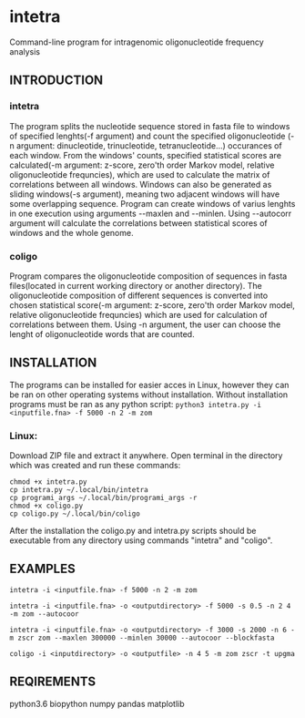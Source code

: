 # intetra
Command-line program for intragenomic oligonucleotide frequency analysis
## INTRODUCTION
### intetra
The program splits the nucleotide sequence stored in fasta file to windows of specified lenghts(-f argument) and count the specified oligonucleotide (-n argument: dinucleotide, trinucleotide, tetranucleotide...) occurances of each window. From the windows' counts, specified statistical scores are calculated(-m argument: z-score, zero'th order Markov model, relative oligonucleotide frequncies), which are used to calculate the matrix of correlations between all windows. Windows can also be generated as sliding windows(-s argument), meaning two adjacent windows will have some overlapping sequence. Program can create windows of varius lenghts in one execution using arguments --maxlen and --minlen.
Using --autocorr argument will calculate the correlations between statistical scores of windows and the whole genome.

### coligo
Program compares the oligonucleotide composition of sequences in fasta files(located in current working directory or another directory). The oligonucleotide composition of different sequences is converted into chosen statistical score(-m argument: z-score, zero'th order Markov model, relative oligonucleotide frequncies) which are used for calculation of correlations between them. Using -n argument, the user can choose the lenght of oligonucleotide words that are counted.

## INSTALLATION
The programs can be installed for easier acces in Linux, however they can be ran on other operating systems without installation. Without installation programs must be ran as any python script:
`python3 intetra.py -i <inputfile.fna> -f 5000 -n 2 -m zom`

### Linux:
Download ZIP file and extract it anywhere. Open terminal in the directory which was created and run these commands:
```
chmod +x intetra.py
cp intetra.py ~/.local/bin/intetra
cp programi_args ~/.local/bin/programi_args -r
chmod +x coligo.py
cp coligo.py ~/.local/bin/coligo
```

After the installation the coligo.py and intetra.py scripts should be executable from any directory using commands "intetra" and "coligo".

## EXAMPLES
`intetra -i <inputfile.fna> -f 5000 -n 2 -m zom`

`intetra -i <inputfile.fna> -o <outputdirectory> -f 5000 -s 0.5 -n 2 4 -m zom --autocoor`

`intetra -i <inputfile.fna> -o <outputdirectory> -f 3000 -s 2000 -n 6 -m zscr zom --maxlen 300000 --minlen 30000 --autocoor --blockfasta`

`coligo -i <inputdirectory> -o <outputfile> -n 4 5 -m zom zscr -t upgma`


## REQIREMENTS
  python3.6
  biopython
  numpy
  pandas
  matplotlib
